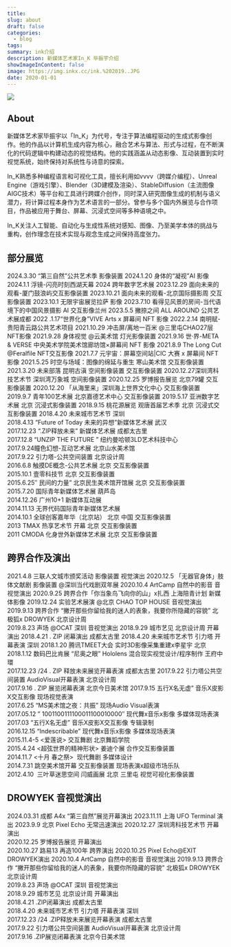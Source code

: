 ```yaml
---
title:
slug: about
draft: false
categories:
  - blog
tags:
summary: ink介绍
description: 新媒体艺术家In_K 毕振宇介绍
showImageInContent: false
image: https://img.inkx.cc/ink.%202019..JPG
date: 2020-01-01
---
```

![](https://img.inkx.cc/ink.%202019..JPG)

## About

新媒体艺术家毕振宇以「In_K」为代号，专注于算法编程驱动的生成式影像创作。他的作品以计算机生成内容为核心，融合艺术与算法、形式与过程，在不断演化的代码逻辑中构建动态的视觉结构。他的实践涵盖从动态影像、互动装置到实时视觉系统，始终保持对系统性与诗意的探索。

In_K熟悉多种编程语言和可视化工具，擅长利用如vvvv（跨媒介编程）、Unreal Engine（游戏引擎）、Blender（3D建模及渲染）、StableDiffusion（主流图像AIGC技术）等平台和工具进行跨媒介创作，同时深入研究图像生成的机制与语义潜力，将计算过程本身作为艺术语言的一部分。曾参与多个国内外展览与合作项目，作品被应用于舞台、屏幕、沉浸式空间等多种语境之中。

In_K关注人工智能、自动化与生成性系统对感知、图像、乃至美学本体的挑战与重构，创作理念在技术实现与观念生成之间保持高度张力。


## 部分展览


2024.3.30 “第三自然”公共艺术季 影像装置
2024.1.20 身体的“凝视”AI 影像
2024.1.1 浮镜-闪亮时刻西湖天幕 2024 跨年数字艺术展
2023.12.29 面向未来的观看-厦门鼓浪屿交互影像装置
2023.10.21 面向未来的观看-北京国际摄影周 交互影像装置
2023.10.1 无限宇宙展览拉萨  影像
2023.7.10 看得见风景的房间-当代语境下的中国风景摄影 AI 交互影像兰州
2023.5.5 撇捺之间 ALL AROUND 公共艺术展成都
2022 .1.17“世界化身”VIVE Arts x 屏幕间 NFT 影像
2022.2.14 南明赋-贵阳青云路公共艺术项目
2021.10.29 冲击屏/离地一百米 @三里屯CHAO27层 NFT影像
2021.9.28 身体视觉 @云美术馆 灯光影像装置
2021.9.16 世·界-META & VERSE 中央美术学院美术馆廊坊馆×屏幕间 NFT 影像
2021.8.9 The Long Cut @Feralfile NFT交互影像
2021.7.7 元宇宙：屏幕空间站|CIC 大赛 x 屏幕间 NFT影像
2021.5.25 时空与场域：图像的绵延与重生 寒山美术馆 交互影像装置
2021.3.20 未来部落 昆明古滇 空间影像装置 交互影像装置
2020.12.27深圳湾科技艺术节 深圳湾万象城 空间影像装置
2020.12.25 罗博报告展览  北京79罐 交互影像装置
2020.12.20 「从海里来」深圳海上世界文化中心 交互影像装置
2019.9.7 青年100艺术展 北京嘉德艺术中心  交互影像装置
2019.5.17 亚洲数字艺术展 北京  沉浸式影像装置
2018.9.15 桃花源展览 观唐首届艺术季 北京  沉浸式交互影像装置
2018.4.20 未来城市艺术节 深圳  
2018.4.13 “Future of Today 未来的异想”新媒体艺术展 武汉  
2017.12.23 “.ZIP释放未来” 新媒体艺术展 成都太古里  
2017.12.8 “UNZIP THE FUTURE ” 纽约曼哈顿3LD艺术科技中心  
2017.9.24瞳色幻想-互动艺术展 北京山水美术馆  
2017.9.22 引力塔-公共空间装置 北京设计周  
2016.6.8 触摸DE概念-公共艺术展 北京 交互影像装置  
2015.10.1 壹零科技节 北京 交互影像装置   
2015.6.25″ 民间的力量” 北京民生美术馆开馆展 北京 交互影像装置   
2015.7.20 国际青年新媒体艺术展 葫芦岛   
2014.12.26 广州10+1 新媒体互动展   
2014.11.13 无界代码国际青年新媒体艺术展   
2014.10.1 全球创客嘉年华（北京站） 北京 中国 交互影像装置   
2013 TMAX 热享艺术节 开幕 北京 交互影像装置   
2011 CMODA 化身世外新媒体艺术展 北京 交互影像装置  


## 跨界合作及演出

2021.4.8 三联人文城市颁奖活动 影像装置 视觉演出
2020.12.5 「无器官身体」肢体文献剧 影像装置 @深圳当代戏剧双年展
2020.10.4 ArtCamp 自然中的影音 音视觉演出
2020.9.25 跨界合作「你当象鸟飞向你的山」x扎西 上海陪青计划 新媒体影像
2019.12.24 实验艺术展演 @北京 CHAO TOP HOUSE 音视觉演出
2019.9.13 跨界合作 “撇开那些你留给我的迷人的表象，我要你所隐藏的容貌” 北极狐x DROWYEK 北京设计周  
2019.8.23 声场 @OCAT 深圳 音视觉演出
2018.9.29 城市艺见 北京设计周 开幕演出
2018.4.21 . ZIP 闭幕演出 成都太古里
2018.4.20 未来城市艺术节 引力塔 开幕表演 深圳
2018.1.20 腾讯TMEET大会 实时3D影像采集重建x李星宇 北京  
2018.1.12 数码巴比肯展 “尼奥之眼” Hololens 混合现实视觉设计/程序制作 王府中環  
2017.12.23 /24 . ZIP 释放未来展览开幕表演 成都太古里
2017.9.22 引力塔公共空间装置 AudioVisual开幕表演 北京设计周  
2017.9.16 . ZIP 展览闭幕表演 北京今日美术馆
2017.9.15 五行X名无虚” 音乐X皮影X交互影像 现场视觉表演  
2017.6.25 “MS美术馆之夜：共振” 现场Audio Visual表演  
2017.05.12 ” 1001100111100011100010000″ 现代舞x音乐x影像 多媒体现场表演  
2017.03 “五行X名无虚” 音乐X皮影X交互影像 专辑录制  
2016.12.15 “Indescribable” 现代舞x音乐x影像 多媒体现场表演  
2015.11.4-5 <爱莲说> 交互舞剧 北京舞蹈学院   
2015.4.24 <超弦世界的精神形状> 姜迪个展 合作交互影像装置  
2014.11.7 <十月 春之祭>  现代舞剧 多媒体设计  
2014.7.31 跳空美术馆开幕 交互影像装置 现场表演x超级市场乐队  
2012.4.10  三叶草迷思空间 闫威画展 北京 三里屯 视觉可视化影像装置

## DROWYEK 音视觉演出

2024.03.31 成都 A4x “第三自然”展览开幕演出
2023.11.11 上海 UFO Terminal 演出 
2023.9.9 北京 Pixel Echo 无常迅速演出
2020.12.27 深圳湾科技艺术节 开幕演出  
2020.12.25 罗博报告展览  开幕演出  
2020.10.27 路易13 再造100年 跨界演出
2020.10.25 Pixel Echo@EXIT DROWYEK演出
2020.10.4 ArtCamp 自然中的影音 音视觉演出
2019.9.13 跨界合作 “撇开那些你留给我的迷人的表象，我要你所隐藏的容貌” 北极狐x DROWYEK 北京设计周  
2019.8.23 声场 @OCAT 深圳 音视觉演出  
2018.9.29 城市艺见 北京设计周 开幕演出  
2018.4.21 .ZIP闭幕演出 成都太古里  
2018.4.20 未来城市艺术节 引力塔 开幕表演 深圳  
2017.12.23 /24 .ZIP释放未来展览开幕表演 成都太古里  
2017.9.22 引力塔公共空间装置 AudioVisual开幕表演 北京设计周  
2017.9.16 .ZIP展览闭幕表演 北京今日美术馆  